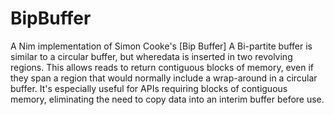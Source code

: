 # BipBuffer
A Nim implementation of Simon Cooke's [Bip Buffer]  A Bi-partite buffer is similar to a circular buffer, but wheredata is inserted in two revolving regions. This allows reads to return contiguous blocks of memory, even if they span a region that would normally include a wrap-around in a circular buffer. It's especially useful for APIs requiring blocks of contiguous memory, eliminating the need to copy data into an interim buffer before use.
